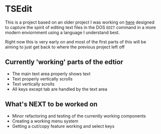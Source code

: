 # TSEdit


This is a project based on an older project I was working on [here](https://github.com/LilithTundrus/js-dos-edit) designed to capture the spirit of editing text files in the DOS `EDIT` command in a more modern enviornment using a language I understand best.

Right now this is very early on and most of the first parts of this will be aiming to just get back to where the previous project left off

## Currently 'working' parts of the edtior

- The main text area properly shows text
- Text properly vertically scrolls
- Text vertically scrolls
- All keys except tab are handled by the text area

## What's NEXT to be worked on
- Minor refactoring and testing of the currently working components
- Creating a working menu system
- Getting a cut/copy feature working and select keys
